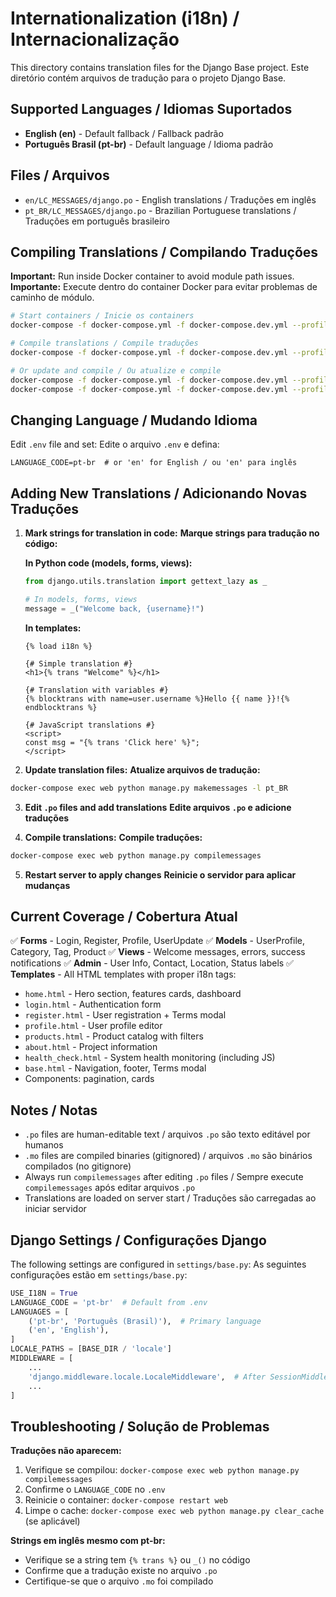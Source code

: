 # Internationalization (i18n) / Internacionalização

This directory contains translation files for the Django Base project. Este
diretório contém arquivos de tradução para o projeto Django Base.

## Supported Languages / Idiomas Suportados

- **English (en)** - Default fallback / Fallback padrão
- **Português Brasil (pt-br)** - Default language / Idioma padrão

## Files / Arquivos

- `en/LC_MESSAGES/django.po` - English translations / Traduções em inglês
- `pt_BR/LC_MESSAGES/django.po` - Brazilian Portuguese translations / Traduções
  em português brasileiro

## Compiling Translations / Compilando Traduções

**Important:** Run inside Docker container to avoid module path issues.
**Importante:** Execute dentro do container Docker para evitar problemas de
caminho de módulo.

```bash
# Start containers / Inicie os containers
docker-compose -f docker-compose.yml -f docker-compose.dev.yml --profile dev up

# Compile translations / Compile traduções
docker-compose -f docker-compose.yml -f docker-compose.dev.yml --profile dev exec web python manage.py compilemessages

# Or update and compile / Ou atualize e compile
docker-compose -f docker-compose.yml -f docker-compose.dev.yml --profile dev exec web python manage.py makemessages -l pt_BR -l en --ignore=.venv
docker-compose -f docker-compose.yml -f docker-compose.dev.yml --profile dev exec web python manage.py compilemessages
```

## Changing Language / Mudando Idioma

Edit `.env` file and set: Edite o arquivo `.env` e defina:

```env
LANGUAGE_CODE=pt-br  # or 'en' for English / ou 'en' para inglês
```

## Adding New Translations / Adicionando Novas Traduções

1. **Mark strings for translation in code:** **Marque strings para tradução no
   código:**

   **In Python code (models, forms, views):**

   ```python
   from django.utils.translation import gettext_lazy as _

   # In models, forms, views
   message = _("Welcome back, {username}!")
   ```

   **In templates:**

   ```django
   {% load i18n %}

   {# Simple translation #}
   <h1>{% trans "Welcome" %}</h1>

   {# Translation with variables #}
   {% blocktrans with name=user.username %}Hello {{ name }}!{% endblocktrans %}

   {# JavaScript translations #}
   <script>
   const msg = "{% trans 'Click here' %}";
   </script>
   ```

2. **Update translation files:** **Atualize arquivos de tradução:**

```bash
docker-compose exec web python manage.py makemessages -l pt_BR
```

3. **Edit `.po` files and add translations** **Edite arquivos `.po` e adicione
   traduções**

4. **Compile translations:** **Compile traduções:**

```bash
docker-compose exec web python manage.py compilemessages
```

5. **Restart server to apply changes** **Reinicie o servidor para aplicar
   mudanças**

## Current Coverage / Cobertura Atual

✅ **Forms** - Login, Register, Profile, UserUpdate ✅ **Models** - UserProfile,
Category, Tag, Product ✅ **Views** - Welcome messages, errors, success
notifications ✅ **Admin** - User Info, Contact, Location, Status labels ✅
**Templates** - All HTML templates with proper i18n tags:

- `home.html` - Hero section, features cards, dashboard
- `login.html` - Authentication form
- `register.html` - User registration + Terms modal
- `profile.html` - User profile editor
- `products.html` - Product catalog with filters
- `about.html` - Project information
- `health_check.html` - System health monitoring (including JS)
- `base.html` - Navigation, footer, Terms modal
- Components: pagination, cards

## Notes / Notas

- `.po` files are human-editable text / arquivos `.po` são texto editável por
  humanos
- `.mo` files are compiled binaries (gitignored) / arquivos `.mo` são binários
  compilados (no gitignore)
- Always run `compilemessages` after editing `.po` files / Sempre execute
  `compilemessages` após editar arquivos `.po`
- Translations are loaded on server start / Traduções são carregadas ao iniciar
  servidor

## Django Settings / Configurações Django

The following settings are configured in `settings/base.py`: As seguintes
configurações estão em `settings/base.py`:

```python
USE_I18N = True
LANGUAGE_CODE = 'pt-br'  # Default from .env
LANGUAGES = [
    ('pt-br', 'Português (Brasil)'),  # Primary language
    ('en', 'English'),
]
LOCALE_PATHS = [BASE_DIR / 'locale']
MIDDLEWARE = [
    ...
    'django.middleware.locale.LocaleMiddleware',  # After SessionMiddleware
    ...
]
```

## Troubleshooting / Solução de Problemas

**Traduções não aparecem:**

1. Verifique se compilou:
   `docker-compose exec web python manage.py compilemessages`
2. Confirme o `LANGUAGE_CODE` no `.env`
3. Reinicie o container: `docker-compose restart web`
4. Limpe o cache: `docker-compose exec web python manage.py clear_cache` (se
   aplicável)

**Strings em inglês mesmo com pt-br:**

- Verifique se a string tem `{% trans %}` ou `_()` no código
- Confirme que a tradução existe no arquivo `.po`
- Certifique-se que o arquivo `.mo` foi compilado
